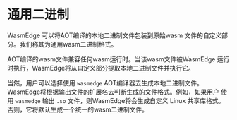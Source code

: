 # 通用二进制

WasmEdge 可以将AOT编译的本地二进制文件包装到原始wasm
文件的自定义部分。我们称其为通用wasm二进制格式。

AOT编译的wasm文件兼容任何wasm运行时。当该wasm文件被WasmEdge
运行时执行，WasmEdge将从自定义部分提取本地二进制文件并执行它。

当然，用户可以选择使用 `wasmedge` AOT编译器去生成本地二进制文件。
WasmEdge将根据输出文件的扩展名去判断生成的文件格式。例如，如果用户
使用 `wasmedge` 输出 `.so` 文件，则WasmEdge将会生成自定义 Linux 共享库格式。
否则，它将默认生成一个统一的wasm二进制文件。
